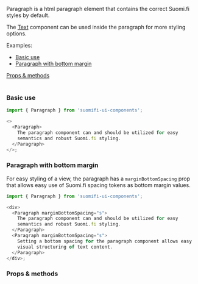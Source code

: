Paragraph is a html paragraph element that contains the correct Suomi.fi styles by default.

The [Text](/#/Components/Text) component can be used inside the paragraph for more styling options.

Examples:

- [Basic use](/#/Components/Paragraph?id=basic-use)
- [Paragraph with bottom margin](/#/Components/Paragraph?id=Paragraph-with-bottom-margin)

<div style="margin-bottom: 40px">
  <a href="/#/Components/Paragraph?id=props--methods">Props & methods</a>
</div>

### Basic use

```js
import { Paragraph } from 'suomifi-ui-components';

<>
  <Paragraph>
    The paragraph component can and should be utilized for easy
    semantics and robust Suomi.fi styling.
  </Paragraph>
</>;
```

### Paragraph with bottom margin

For easy styling of a view, the paragraph has a `marginBottomSpacing` prop that allows easy use of Suomi.fi spacing tokens as bottom margin values.

```js
import { Paragraph } from 'suomifi-ui-components';

<div>
  <Paragraph marginBottomSpacing="s">
    The paragraph component can and should be utilized for easy
    semantics and robust Suomi.fi styling.
  </Paragraph>
  <Paragraph marginBottomSpacing="s">
    Setting a bottom spacing for the paragraph component allows easy
    visual structuring of text content.
  </Paragraph>
</div>;
```

### Props & methods

